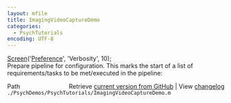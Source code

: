 ```yaml
---
layout: mfile
title: ImagingVideoCaptureDemo
categories:
  - PsychTutorials
encoding: UTF-8
---
```


[Screen](/docs/Screen)('[Preference](/docs/Preference)', 'Verbosity', 10);  
 Prepare pipeline for configuration. This marks the start of a list of  
 requirements/tasks to be met/executed in the pipeline:  


<div class="code_header" style="text-align:right;">
  <span style="float:left;">Path&nbsp;&nbsp;</span> <span class="counter">Retrieve <a href=
  "https://raw.github.com/Psychtoolbox-3/Psychtoolbox-3/beta/./PsychDemos/PsychTutorials/ImagingVideoCaptureDemo.m">current version from GitHub</a> | View <a href=
  "https://github.com/Psychtoolbox-3/Psychtoolbox-3/commits/beta/./PsychDemos/PsychTutorials/ImagingVideoCaptureDemo.m">changelog</a></span>
</div>
<div class="code">
  <code>./PsychDemos/PsychTutorials/ImagingVideoCaptureDemo.m</code>
</div>
